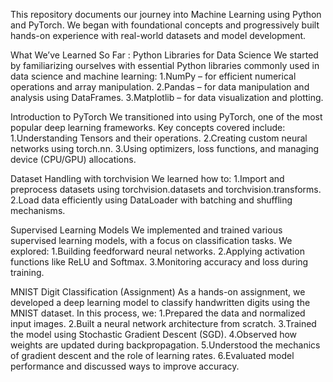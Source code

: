 This repository documents our journey into Machine Learning using Python and PyTorch. We began with foundational concepts and progressively built hands-on experience with real-world datasets and model development.

What We’ve Learned So Far :
Python Libraries for Data Science
We started by familiarizing ourselves with essential Python libraries commonly used in data science and machine learning:
1.NumPy – for efficient numerical operations and array manipulation.
2.Pandas – for data manipulation and analysis using DataFrames.
3.Matplotlib – for data visualization and plotting.

Introduction to PyTorch
We transitioned into using PyTorch, one of the most popular deep learning frameworks. Key concepts covered include:
1.Understanding Tensors and their operations.
2.Creating custom neural networks using torch.nn.
3.Using optimizers, loss functions, and managing device (CPU/GPU) allocations.

Dataset Handling with torchvision
We learned how to:
1.Import and preprocess datasets using torchvision.datasets and torchvision.transforms.
2.Load data efficiently using DataLoader with batching and shuffling mechanisms.

Supervised Learning Models
We implemented and trained various supervised learning models, with a focus on classification tasks. We explored:
1.Building feedforward neural networks.
2.Applying activation functions like ReLU and Softmax.
3.Monitoring accuracy and loss during training.

MNIST Digit Classification (Assignment)
As a hands-on assignment, we developed a deep learning model to classify handwritten digits using the MNIST dataset. In this process, we:
1.Prepared the data and normalized input images.
2.Built a neural network architecture from scratch.
3.Trained the model using Stochastic Gradient Descent (SGD).
4.Observed how weights are updated during backpropagation.
5.Understood the mechanics of gradient descent and the role of learning rates.
6.Evaluated model performance and discussed ways to improve accuracy.
